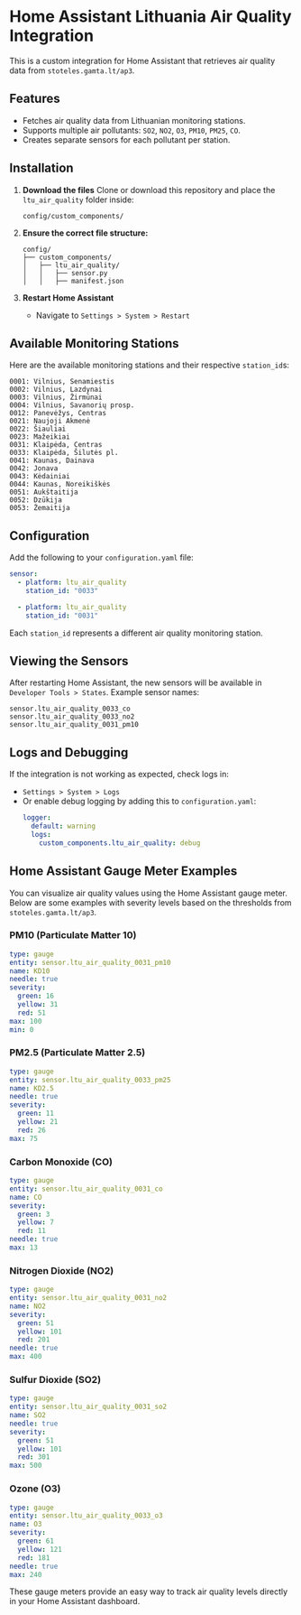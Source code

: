 # Home Assistant Lithuania Air Quality Integration

This is a custom integration for Home Assistant that retrieves air quality data from `stoteles.gamta.lt/ap3`.

## Features
- Fetches air quality data from Lithuanian monitoring stations.
- Supports multiple air pollutants: `SO2`, `NO2`, `O3`, `PM10`, `PM25`, `CO`.
- Creates separate sensors for each pollutant per station.

## Installation
1. **Download the files**
   Clone or download this repository and place the `ltu_air_quality` folder inside:
   ```
   config/custom_components/
   ```

2. **Ensure the correct file structure:**
   ```
   config/
   ├── custom_components/
   │   ├── ltu_air_quality/
   │   │   ├── sensor.py
   │   │   ├── manifest.json
   ```

3. **Restart Home Assistant**
   - Navigate to `Settings > System > Restart`

## Available Monitoring Stations
Here are the available monitoring stations and their respective `station_id`s:
```
0001: Vilnius, Senamiestis
0002: Vilnius, Lazdynai
0003: Vilnius, Žirmūnai
0004: Vilnius, Savanorių prosp.
0012: Panevėžys, Centras
0021: Naujoji Akmenė
0022: Šiauliai
0023: Mažeikiai
0031: Klaipėda, Centras
0033: Klaipėda, Šilutės pl.
0041: Kaunas, Dainava
0042: Jonava
0043: Kėdainiai
0044: Kaunas, Noreikiškės
0051: Aukštaitija
0052: Dzūkija
0053: Žemaitija
```

## Configuration
Add the following to your `configuration.yaml` file:
```yaml
sensor:
  - platform: ltu_air_quality
    station_id: "0033"

  - platform: ltu_air_quality
    station_id: "0031"
```

Each `station_id` represents a different air quality monitoring station.

## Viewing the Sensors
After restarting Home Assistant, the new sensors will be available in `Developer Tools > States`. Example sensor names:
```
sensor.ltu_air_quality_0033_co
sensor.ltu_air_quality_0033_no2
sensor.ltu_air_quality_0031_pm10
```

## Logs and Debugging
If the integration is not working as expected, check logs in:
- `Settings > System > Logs`
- Or enable debug logging by adding this to `configuration.yaml`:
  ```yaml
  logger:
    default: warning
    logs:
      custom_components.ltu_air_quality: debug
  ```

## Home Assistant Gauge Meter Examples
You can visualize air quality values using the Home Assistant gauge meter. Below are some examples with severity levels based on the thresholds from `stoteles.gamta.lt/ap3`.

### PM10 (Particulate Matter 10)
```yaml
type: gauge
entity: sensor.ltu_air_quality_0031_pm10
name: KD10
needle: true
severity:
  green: 16
  yellow: 31
  red: 51
max: 100
min: 0
```

### PM2.5 (Particulate Matter 2.5)
```yaml
type: gauge
entity: sensor.ltu_air_quality_0033_pm25
name: KD2.5
needle: true
severity:
  green: 11
  yellow: 21
  red: 26
max: 75
```

### Carbon Monoxide (CO)
```yaml
type: gauge
entity: sensor.ltu_air_quality_0031_co
name: CO
severity:
  green: 3
  yellow: 7
  red: 11
needle: true
max: 13
```

### Nitrogen Dioxide (NO2)
```yaml
type: gauge
entity: sensor.ltu_air_quality_0031_no2
name: NO2
severity:
  green: 51
  yellow: 101
  red: 201
needle: true
max: 400
```

### Sulfur Dioxide (SO2)
```yaml
type: gauge
entity: sensor.ltu_air_quality_0031_so2
name: SO2
needle: true
severity:
  green: 51
  yellow: 101
  red: 301
max: 500
```

### Ozone (O3)
```yaml
type: gauge
entity: sensor.ltu_air_quality_0033_o3
name: O3
severity:
  green: 61
  yellow: 121
  red: 181
needle: true
max: 240
```

These gauge meters provide an easy way to track air quality levels directly in your Home Assistant dashboard.

